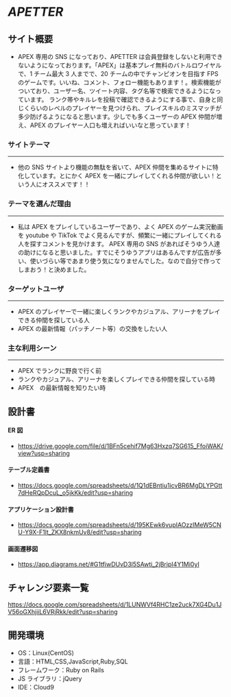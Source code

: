 # _APETTER_

## サイト概要

- APEX 専用の SNS になっており、APETTER は会員登録をしないと利用できないようになっております。「APEX」は基本プレイ無料のバトルロワイヤルで、1 チーム最大 3 人までで、20 チームの中でチャンピオンを目指す FPS のゲームです。いいね、コメント、フォロー機能もあります！。検索機能がついており、ユーザー名、ツイート内容、タグ名等で検索できるようになっています。 ランク帯やキルレを投稿で確認できるようにする事で、自身と同じくらいのレベルのプレイヤーを見つけられ、プレイスキルのミスマッチが多少防げるようになると思います。少しでも多くユーザーの APEX 仲間が増え、APEX のプレイヤー人口も増えればいいなと思っています！

### サイトテーマ

---

- 他の SNS サイトより機能の無駄を省いて、APEX 仲間を集めるサイトに特化しています。とにかく APEX を一緒にプレイしてくれる仲間が欲しい！という人にオススメです！！

### テーマを選んだ理由

---

- 私は APEX をプレイしているユーザーであり、よく APEX のゲーム実況動画を youtube や TikTok でよく見るんですが、頻繁に一緒にプレイしてくれる人を探すコメントを見かけます。 
  APEX 専用の SNS があればそうゆう人達の助けになると思いました。すでにそうゆうアプリはあるんですが広告が多い、使いづらい等であまり使う気になりませんでした。なので自分で作ってしまおう！と決めました。

### ターゲットユーザ

---

- APEX のプレイヤーで一緒に楽しくランクやカジュアル、アリーナをプレイできる仲間を探している人
- APEX の最新情報（パッチノート等）の交換をしたい人

### 主な利用シーン

---

- APEX でランクに野良で行く前
- ランクやカジュアル、アリーナを楽しくプレイできる仲間を探している時
- APEX　の最新情報を知りたい時

## 設計書

#### ER 図

- https://drive.google.com/file/d/1BFn5cehif7Mg63Hxzq7SG615_FfoiWAK/view?usp=sharing

#### テーブル定義書

- https://docs.google.com/spreadsheets/d/1Q1dEBntiu1icvBR6MgDLYPGtt7dHeRQpDcuL_o5jkKk/edit?usp=sharing

#### アプリケーション設計書

- https://docs.google.com/spreadsheets/d/195KEwk6vupIAOzzIMeW5CNU-Y9X-F1lt_ZKX8nkmUv8/edit?usp=sharing

#### 画面遷移図

- https://app.diagrams.net/#G1tfiwDUvD3l5SAwti_2jBrjpI4Y1Mi0yI

## チャレンジ要素一覧

https://docs.google.com/spreadsheets/d/1LUNWVf4RHC1ze2uck7XG4Du1JV56oGXhjiiL6VRjRkk/edit?usp=sharing

## 開発環境

- OS：Linux(CentOS)
- 言語：HTML,CSS,JavaScript,Ruby,SQL
- フレームワーク：Ruby on Rails
- JS ライブラリ：jQuery
- IDE：Cloud9


